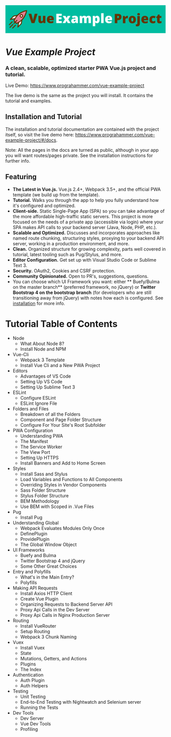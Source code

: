 ![Important](/src/assets/images/logo-readme2.svg "Vue Example Project")

# *Vue Example Project*
### A clean, scalable, optimized starter PWA Vue.js project and tutorial.

Live Demo: https://www.prograhammer.com/vue-example-project

The live demo is the same as the project you will install. It contains the tutorial and examples.

## Installation and Tutorial

The installation and tutorial documentation are contained with the project itself, so visit the live demo 
here: https://www.prograhammer.com/vue-example-project/#/docs.

Note: All the pages in the docs are turned as public, although in your app you will want routes/pages private. See the installation
 instructions for further info.

## Featuring

- **The Latest in Vue.js.** Vue.js 2.4+, Webpack 3.5+, and the official PWA template (we build up from the template).
- **Tutorial.** Walks you through the app to help you fully understand how it's configured and optimized.
- **Client-side.** Static Single-Page App (SPA) so you can take advantage of the more affordable high-traffic
static servers. This project is more focused on the needs  of a private app (accessible via login) where 
your SPA makes API calls to your backend server (Java, Node, PHP, etc.).  
- **Scalable and Optimized.** Discusses and incorporates approaches like named route chunking, 
structuring styles, proxying to your backend API server, working in a production environment, and more.
- **Clean.** Organized structure for growing complexity, parts well covered in tutorial, latest tooling such as Pug/Stylus, and more.
- **Editor Configuration.** Get set up with Visual Studio Code or Sublime Text 3. 
- **Security.** OAuth2, Cookies and CSRF protection.  
- **Community Opinionated.**  Open to PR's, suggestions, questions.
- You can choose which UI Framework you want: either 
** Buefy/Bulma on the master branch**
(preferred framework, no jQuery) or 
**Twitter Bootstrap 4 on the bootstrap branch**
(for developers who are still transitioning away from jQuery) with notes how each is configured. See 
[installation](http://www.prograhammer.com/vue-example-project/#/installation) for more info.

# Tutorial Table of Contents

- Node  
  - What About Node 8?  
  - Install Node and NPM  
- Vue-Cli  
  - Webpack 3 Template  
  - Install Vue Cli and a New PWA Project  
- Editors  
  - Advantages of VS Code  
  - Setting Up VS Code  
  - Setting Up Sublime Text 3  
- ESLint  
  - Configure ESLint  
  - ESLint Ignore File  
- Folders and Files  
  - Breakdown of all the Folders  
  - Component and Page Folder Structure  
  - Configure For Your Site's Root Subfolder  
- PWA Configuration  
  - Understanding PWA
  - The Manifest
  - The Service Worker
  - The View Port
  - Setting Up HTTPS
  - Install Banners and Add to Home Screen
- Styles
  - Install Sass and Stylus
  - Load Variables and Functions to All Components
  - Overriding Styles in Vendor Components
  - Sass Folder Structure
  - Stylus Folder Structure
  - BEM Methodology
  - Use BEM with Scoped in .Vue Files
- Pug
  - Install Pug
- Understanding Global
  - Webpack Evaluates Modules Only Once
  - DefinePlugin
  - ProvidePlugin
  - The Global Window Object
- UI Frameworks
  - Buefy and Bulma
  - Twitter Bootstrap 4 and jQuery
  - Some Other Great Choices
- Entry and Polyfills
  - What's in the Main Entry?
  - Polyfills
- Making API Requests
  - Install Axios HTTP Client
  - Create Vue Plugin
  - Organizing Requests to Backend Server API
  - Proxy Api Calls in the Dev Server
  - Proxy Api Calls in Nginx Production Server
- Routing
  - Install VueRouter
  - Setup Routing
  - Webpack 3 Chunk Naming
- Vuex
  - Install Vuex
  - State
  - Mutations, Getters, and Actions
  - Plugins
  - The Index
- Authentication
  - Auth Plugin
  - Auth Helpers
- Testing
  - Unit Testing
  - End-to-End Testing with Nightwatch and Selenium server
  - Running the Tests
- Dev Tools
  - Dev Server
  - Vue Dev Tools
  - Profiling

